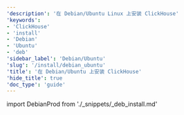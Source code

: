 ```yaml
---
'description': '在 Debian/Ubuntu Linux 上安装 ClickHouse'
'keywords':
- 'ClickHouse'
- 'install'
- 'Debian'
- 'Ubuntu'
- 'deb'
'sidebar_label': 'Debian/Ubuntu'
'slug': '/install/debian_ubuntu'
'title': '在 Debian/Ubuntu 上安装 ClickHouse'
'hide_title': true
'doc_type': 'guide'
---
```


import DebianProd from './_snippets/_deb_install.md'

<DebianProd/>
